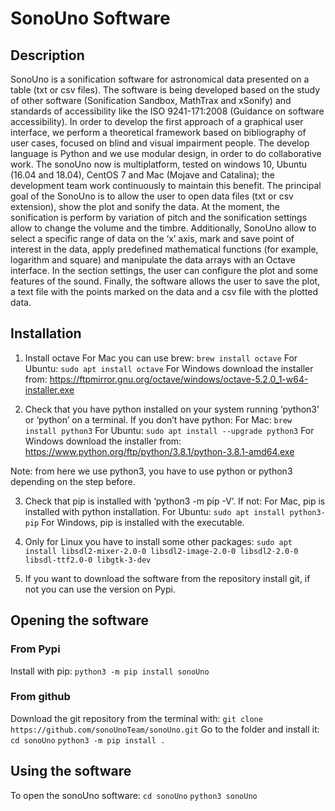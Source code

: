 # SonoUno Software

## Description

SonoUno is a sonification software for astronomical data presented on a table (txt or csv files). The software is being developed based on the study of other software (Sonification Sandbox, MathTrax and xSonify) and standards of accessibility like the ISO 9241-171:2008 (Guidance on software accessibility). In order to develop the first approach of a graphical user interface, we perform a theoretical framework based on bibliography of user cases, focused on blind and visual impairment people.
The develop language is Python and we use modular design, in order to do collaborative work. The sonoUno now is multiplatform, tested on windows 10, Ubuntu (16.04 and 18.04), CentOS 7 and Mac (Mojave and Catalina); the development team work continuously to maintain this benefit. The principal goal of the SonoUno is to allow the user to open data files (txt or csv extension), show the plot and sonify the data. At the moment, the sonification is perform by variation of pitch and the sonification settings allow to change the volume and the timbre.
Additionally, SonoUno allow to select a specific range of data on the ‘x’ axis, mark and save point of interest in the data, apply predefined mathematical functions (for example, logarithm and square) and manipulate the data arrays with an Octave interface. In the section settings, the user can configure the plot and some features of the sound.
Finally, the software allows the user to save the plot, a text file with the points marked on the data and a csv file with the plotted data.

## Installation

1.	Install octave
For Mac you can use brew: ```brew install octave```
For Ubuntu: ```sudo apt install octave```
For Windows download the installer from: https://ftpmirror.gnu.org/octave/windows/octave-5.2.0_1-w64-installer.exe

2.	Check that you have python installed on your system running ‘python3’ or ‘python’ on a terminal. If you don’t have python:
For Mac: ```brew install python3```
For Ubuntu: ```sudo apt install --upgrade python3```
For Windows download the installer from: https://www.python.org/ftp/python/3.8.1/python-3.8.1-amd64.exe

Note: from here we use python3, you have to use python or python3 depending on the step before.

3.	Check that pip is installed with ‘python3 -m pip -V’. If not:
For Mac, pip is installed with python installation.
For Ubuntu: ```sudo apt install python3-pip```
For Windows, pip is installed with the executable.

4.  Only for Linux you have to install some other packages:
```sudo apt install libsdl2-mixer-2.0-0 libsdl2-image-2.0-0 libsdl2-2.0-0 libsdl-ttf2.0-0 libgtk-3-dev```

5.	If you want to download the software from the repository install git, if not you can use the version on Pypi.


## Opening the software

### From Pypi
Install with pip:
```python3 -m pip install sonoUno```

### From github
Download the git repository from the terminal with:
```git clone https://github.com/sonoUnoTeam/sonoUno.git```
Go to the folder and install it:
```cd sonoUno```
```python3 -m pip install .```

## Using the software
To open the sonoUno software:
```cd sonoUno```
```python3 sonoUno```
